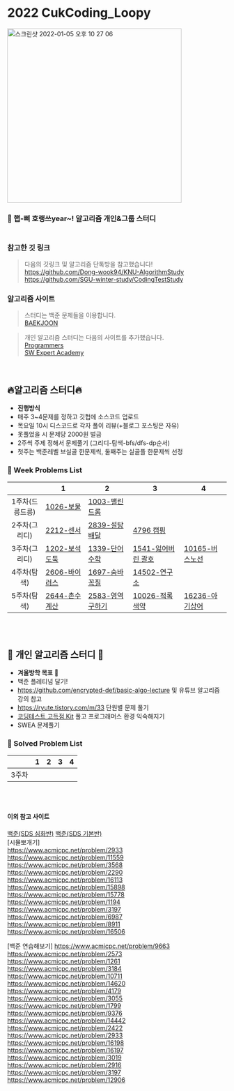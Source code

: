 


# 2022 CukCoding_Loopy

<img width="400" alt="스크린샷 2022-01-05 오후 10 27 06" src="https://user-images.githubusercontent.com/74878998/149459508-998f2e4c-8dbb-4bbe-9212-7637b4249f8f.png">

### 🥳 햅-삐 호랭쓰year~! 알고리즘 개인&그룹 스터디 <br><br>



### 참고한 깃 링크
>다음의 깃링크 및 알고리즘 단톡방을 참고했습니다!<br>
https://github.com/Dong-wook94/KNU-AlgorithmStudy <br>
https://github.com/SGU-winter-study/CodingTestStudy

### 알고리즘 사이트
> 스터디는 백준 문제들을 이용합니다.<br>
[BAEKJOON](https://www.acmicpc.net/)

> 개인 알고리즘 스터디는 다음의 사이트를 추가했습니다.<br>
[Programmers](https://programmers.co.kr/learn/challenges?tab=all_challenges)<br>
[SW Expert Academy](https://swexpertacademy.com/main/main.do)

<br>

## :fire:알고리즘 스터디:fire:
- <strong>진행방식</strong>
- 매주 3~4문제를 정하고 깃헙에 소스코드 업로드
- 목요일 10시 디스코드로 각자 풀이 리뷰(+블로그 포스팅은 자유)
- 못풀었을 시 문제당 2000원 벌금
- 2주씩 주제 정해서 문제풀기 (그리디-탐색-bfs/dfs-dp순서)
- 첫주는 백준레벨 브실골 한문제씩, 둘째주는 실골플 한문제씩 선정

### :rainbow: Week Problems List

|        | 1                                                            | 2                                                            | 3                                                            |4                                                                             |
| :----: | ------------------------------------------------------------ | ------------------------------------------------------------ | ------------------------------------------------------------ |------------------------------------------------------------------------------|
| 1주차(드릉드릉) | [1026-보물](https://www.acmicpc.net/problem/1026)        | [1003-팰린드롬](https://www.acmicpc.net/problem/1003)          |
| 2주차(그리디)  | [2212-센서](https://www.acmicpc.net/problem/2212)        | [2839-설탕 배달](https://www.acmicpc.net/problem/2839)         | [4796 캠핑](https://www.acmicpc.net/problem/4796)              |
| 3주차(그리디)  | [1202-보석 도둑](https://www.acmicpc.net/problem/1202)     | [1339-단어 수학](https://www.acmicpc.net/problem/1339)        | [1541-잃어버린 괄호](https://www.acmicpc.net/problem/1541)         |[10165-버스노선](https://www.acmicpc.net/problem/10165) 
| 4주차(탐색)   | [2606-바이러스](https://www.acmicpc.net/problem/2606)      | [1697-숨바꼭질](https://www.acmicpc.net/problem/1697)          | [14502-연구소](https://www.acmicpc.net/problem/14502)                                                             |
| 5주차(탐색)   | [2644-촌수계산](https://www.acmicpc.net/problem/2644)      | [2583-영역구하기](https://www.acmicpc.net/problem/2583)          | [10026-적록색약](https://www.acmicpc.net/problem/10026)       |    [16236-아기상어](https://www.acmicpc.net/problem/16236)                                                        |

<br><br>

## 🌟 개인 알고리즘 스터디 🌟
- <strong>겨울방학 목표</strong> 😤
- 백준 플레티넘 달기!
- https://github.com/encrypted-def/basic-algo-lecture 및 유튜브 알고리즘 강의 참고
- https://ryute.tistory.com/m/33 단원별 문제 풀기
- [코딩테스트 고득점 Kit](https://programmers.co.kr/learn/challenges?tab=algorithm_practice_kit) 풀고 프로그래머스 환경 익숙해지기
- SWEA 문제풀기

### :rainbow: Solved Problem List

|        | 1                                                            | 2                                                            | 3                                                            |4                                                                             |
| :----: | ------------------------------------------------------------ | ------------------------------------------------------------ | ------------------------------------------------------------ |------------------------------------------------------------------------------|
| 3주차   |        |        |


<br><br>
#### 이외 참고 사이트

[백준(SDS 심화반)](https://www.acmicpc.net/workbook/view/2048)
[백준(SDS 기본반)](https://www.acmicpc.net/workbook/view/2047) <br>
[시뮬뽀개기]<br>
https://www.acmicpc.net/problem/2933
https://www.acmicpc.net/problem/11559
https://www.acmicpc.net/problem/3568
https://www.acmicpc.net/problem/2290
https://www.acmicpc.net/problem/16113
https://www.acmicpc.net/problem/15898
https://www.acmicpc.net/problem/15778
https://www.acmicpc.net/problem/1194
https://www.acmicpc.net/problem/3197
https://www.acmicpc.net/problem/6987
https://www.acmicpc.net/problem/8911
https://www.acmicpc.net/problem/16506

[백준 연습해보기]
https://www.acmicpc.net/problem/9663
https://www.acmicpc.net/problem/2573
https://www.acmicpc.net/problem/1261
https://www.acmicpc.net/problem/3184
https://www.acmicpc.net/problem/10711
https://www.acmicpc.net/problem/14620
https://www.acmicpc.net/problem/4179
https://www.acmicpc.net/problem/3055
https://www.acmicpc.net/problem/1799
https://www.acmicpc.net/problem/9376
https://www.acmicpc.net/problem/14442
https://www.acmicpc.net/problem/2422
https://www.acmicpc.net/problem/2933
https://www.acmicpc.net/problem/16198
https://www.acmicpc.net/problem/16197
https://www.acmicpc.net/problem/3019
https://www.acmicpc.net/problem/2916
https://www.acmicpc.net/problem/3197
https://www.acmicpc.net/problem/12906
